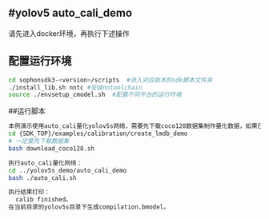 #yolov5 auto_cali_demo
-----
请先进入docker环境，再执行下述操作
## 配置运行环境
```bash
cd sophonsdk3-<version>/scripts  #进入对应版本的sdk脚本文件夹
./install_lib.sh nntc #安装nntoolchain
source ./envsetup_cmodel.sh  #配置不同平台的运行环境
```
##运行脚本
```bash
本例演示使用auto_cali量化yolov5s网络，需要先下载coco128数据集制作量化数据，如果已经执行过create_lmdb_demo可跳过：
cd {SDK_TOP}/examples/calibration/create_lmdb_demo
# 一定要先下载数据集
bash download_coco128.sh

执行auto_cali量化网络：
cd ../yolov5s_demo/auto_cali_demo
bash ./auto_cali.sh

执行结果打印：
  calib finished。
在当前目录的yolov5s目录下生成compilation.bmodel。
```
